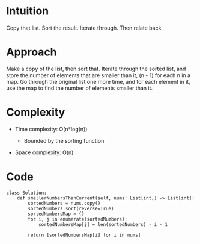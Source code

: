 # Intuition
Copy that list. Sort the result. Iterate through. Then relate back.

# Approach
Make a copy of the list, then sort that.
Iterate through the sorted list, and store the number of elements that are smaller than it, (n - 1) for each n in a map.
Go through the original list one more time, and for each element in it, use the map to find the number of elements smaller than it.

# Complexity
- Time complexity: O(n*log(n))
    - Bounded by the sorting function

- Space complexity: O(n)

# Code
```
class Solution:
    def smallerNumbersThanCurrent(self, nums: List[int]) -> List[int]:
        sortedNumbers = nums.copy()
        sortedNumbers.sort(reverse=True)
        sortedNumbersMap = {}
        for i, j in enumerate(sortedNumbers):
            sortedNumbersMap[j] = len(sortedNumbers) - i - 1

        return [sortedNumbersMap[i] for i in nums]

        
```